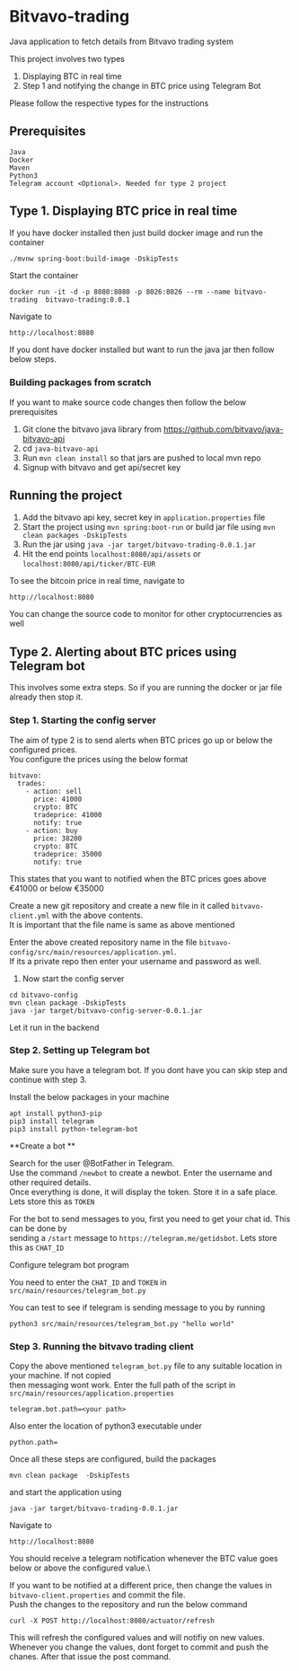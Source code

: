 # Bitvavo-trading

Java application to fetch details from Bitvavo trading system

This project involves two types

1. Displaying BTC in real time
2. Step 1 and notifying the change in BTC price using Telegram Bot

Please follow the respective types for the instructions

## Prerequisites

```
Java
Docker
Maven
Python3
Telegram account <Optional>. Needed for type 2 project
```

## Type 1. Displaying BTC price in real time
If you have docker installed then just build docker image and run the container

```
./mvnw spring-boot:build-image -DskipTests
```

Start the container

```
docker run -it -d -p 8080:8080 -p 8026:8026 --rm --name bitvavo-trading  bitvavo-trading:0.0.1
```

Navigate to
```html
http://localhost:8080
```

If you dont have docker installed but want to run the java jar then follow below steps.

### Building packages from scratch

If you want to make source code changes then follow the below prerequisites

1. Git clone the bitvavo java library from https://github.com/bitvavo/java-bitvavo-api
2. cd `java-bitvavo-api`
3. Run `mvn clean install` so that jars are pushed to local mvn repo
4. Signup with bitvavo and get api/secret key

## Running the project

1. Add the bitvavo api key, secret key in `application.properties` file
2. Start the project using `mvn spring:boot-run` or build jar file using `mvn clean packages -DskipTests`
3. Run the jar using `java -jar target/bitvavo-trading-0.0.1.jar`
4. Hit the end points `localhost:8080/api/assets` or `localhost:8080/api/ticker/BTC-EUR`

To see the bitcoin price in real time, navigate to

```html
http://localhost:8080
```

You can change the source code to monitor for other cryptocurrencies as well


## Type 2. Alerting about BTC prices using Telegram bot

This involves some extra steps. So if you are running the docker or jar file already then stop it.

### Step 1. Starting the config server

The aim of type 2 is to send alerts when BTC prices go up or below the configured prices.\
You configure the prices using the below format

```
bitvavo:
  trades:
    - action: sell
      price: 41000
      crypto: BTC
      tradeprice: 41000
      notify: true
    - action: buy
      price: 38200
      crypto: BTC
      tradeprice: 35000
      notify: true
```

This states that you want to notified when the BTC prices goes above €41000 or below €35000

Create a new git repository and create a new file in it called `bitvavo-client.yml` with the above contents.\
It is important that the file name is same as above mentioned

Enter the above created repository name in the file `bitvavo-config/src/main/resources/application.yml`.\
If its a private repo then enter your username and password as well.

1. Now start the config server
```
cd bitvavo-config
mvn clean package -DskipTests
java -jar target/bitvavo-config-server-0.0.1.jar
```

Let it run in the backend

### Step 2. Setting up Telegram bot

Make sure you have a telegram bot. If you dont have you can skip step and continue with step 3.

Install the below packages in your machine

```
apt install python3-pip
pip3 install telegram
pip3 install python-telegram-bot
```

**Create a bot **

Search for the user @BotFather in Telegram.\
Use the command `/newbot` to create a newbot. Enter the username and other required details.\
Once everything is done, it will display the token. Store it in a safe place.\
Lets store this as `TOKEN`

For the bot to send messages to you, first you need to get your chat id. This can be done by\
sending a `/start` message to `https://telegram.me/getidsbot`. Lets store this as `CHAT_ID`

Configure telegram bot program

You need to enter the `CHAT_ID` and `TOKEN` in `src/main/resources/telegram_bot.py`

You can test to see if telegram is sending message to you by running

```
python3 src/main/resources/telegram_bot.py "hello world"
```

### Step 3. Running the bitvavo trading client

Copy the above mentioned `telegram_bot.py` file to any suitable location in your machine. If not copied\
then messaging wont work. Enter the full path of the script in `src/main/resources/application.properties`

```
telegram.bot.path=<your path>
```

Also enter the location of python3 executable under

```
python.path=
```

Once all these steps are configured, build the packages

```
mvn clean package  -DskipTests
```

and start the application using

```
java -jar target/bitvavo-trading-0.0.1.jar
```

Navigate to

```
http://localhost:8080
```

You should receive a telegram notification whenever the BTC value goes below or above the configured value.\

If you want to be notified at a different price, then change the values in `bitvavo-client.properties` and commit the file.\
Push the changes to the repository and run the below command

```
curl -X POST http://localhost:8080/actuator/refresh
```

This will refresh the configured values and will notifiy on new values.\
Whenever you change the values, dont forget to commit and push the chanes. After that issue the post command.
